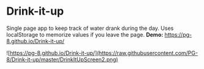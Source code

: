 # Drink-it-up

Single page app to keep track of water drank during the day. Uses localStorage to memorize values if you leave the page. **Demo:** https://pg-8.github.io/Drink-it-up/

![https://pg-8.github.io/Drink-it-up/](https://raw.githubusercontent.com/PG-8/Drink-it-up/master/DrinkItUpScreen2.png)
